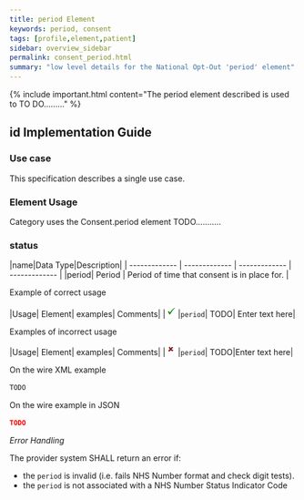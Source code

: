 ```yaml
---
title: period Element
keywords: period, consent
tags: [profile,element,patient]
sidebar: overview_sidebar
permalink: consent_period.html
summary: "low level details for the National Opt-Out 'period' element"
---
```

{% include important.html content="The period element described is used to TO DO........." %}

## id Implementation Guide ##

### Use case ###

This specification describes a single use case.

### Element Usage ###

Category uses the Consent.period element TODO...........

### status ###

|name|Data Type|Description|
| ------------- | ------------- | ------------- | ------------- |
|period| Period | Period of time that consent is in place for. |

Example of correct usage

|Usage| Element| examples| Comments|
|![Tick](images/tick.png)|`period`| TODO| Enter text here|

Examples of incorrect usage

|Usage| Element| examples| Comments|
|![Cross](images/cross.png)|`period`| TODO|Enter text here|


On the wire XML example

```xml
TODO
```

On the wire example in JSON

```json
TODO
```

*Error Handling*

The provider system SHALL return an error if:

- the `period` is invalid (i.e. fails NHS Number format and check digit tests).
- the `period` is not associated with a NHS Number Status Indicator Code




